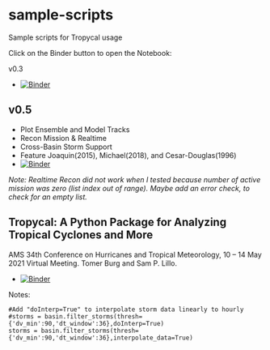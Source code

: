 # sample-scripts
Sample scripts for Tropycal usage

Click on the Binder button to open the Notebook:

v0.3
- [![Binder](https://mybinder.org/badge_logo.svg)](https://mybinder.org/v2/gh/lisaleorelowe/sample-scripts/HEAD?labpath=tropycal_v0.3_sample.ipynb)

## v0.5
- Plot Ensemble and Model Tracks
- Recon Mission & Realtime
- Cross-Basin Storm Support
- Feature Joaquin(2015), Michael(2018), and Cesar-Douglas(1996)
- [![Binder](https://mybinder.org/badge_logo.svg)](https://mybinder.org/v2/gh/lisaleorelowe/sample-scripts/HEAD?labpath=tropycal_v0.5_sample.ipynb)

*Note: Realtime Recon did not work when I tested because number of active mission was zero (list index out of range). Maybe add an error check, to check for an empty list.*


## Tropycal: A Python Package for Analyzing Tropical Cyclones and More
AMS 34th Conference on Hurricanes and Tropical Meteorology, 10 – 14 May 2021 Virtual Meeting. Tomer Burg and Sam P. Lillo.
- [![Binder](https://mybinder.org/badge_logo.svg)](https://mybinder.org/v2/gh/lisaleorelowe/sample-scripts/HEAD?labpath=AMS_Tropical_Talk.ipynb)

Notes:
```
#Add "doInterp=True" to interpolate storm data linearly to hourly
#storms = basin.filter_storms(thresh={'dv_min':90,'dt_window':36},doInterp=True)
storms = basin.filter_storms(thresh={'dv_min':90,'dt_window':36},interpolate_data=True)
```

